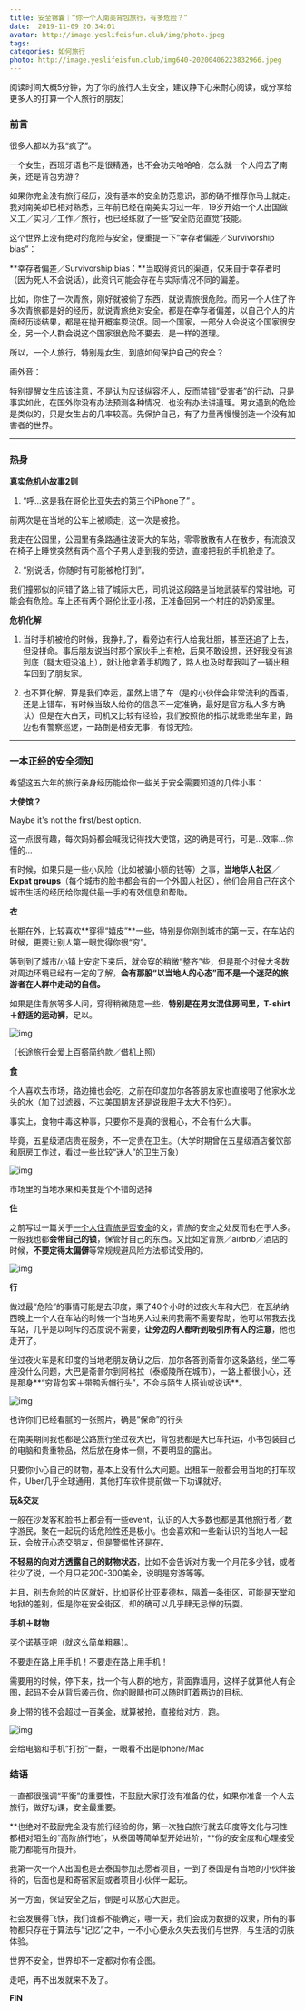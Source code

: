 ```yaml
---
title: 安全锦囊｜“你一个人南美背包旅行，有多危险？”
date:  2019-11-09 20:34:01
avatar: http://image.yeslifeisfun.club/img/photo.jpeg
tags: 
categories: 如何旅行
photo: http://image.yeslifeisfun.club/img640-20200406223832966.jpeg
---
```


阅读时间大概5分钟，为了你的旅行人生安全，建议静下心来耐心阅读，或分享给更多人的打算一个人旅行的朋友）





### **前言**



很多人都以为我“疯了”。



一个女生，西班牙语也不是很精通，也不会功夫哈哈哈，怎么就一个人闯去了南美，还是背包穷游？



如果你完全没有旅行经历，没有基本的安全防范意识，那的确不推荐你马上就走。我对南美却已相对熟悉，三年前已经在南美实习过一年，19岁开始一个人出国做义工／实习／工作／旅行，也已经练就了一些“安全防范直觉”技能。



这个世界上没有绝对的危险与安全，便重提一下“幸存者偏差／Survivorship bias”：





**幸存者偏差／Survivorship bias：**当取得资讯的渠道，仅来自于幸存者时（因为死人不会说话），此资讯可能会存在与实际情况不同的偏差。



比如，你住了一次青旅，刚好就被偷了东西，就说青旅很危险。而另一个人住了许多次青旅都是好的经历，就说青旅绝对安全。都是在幸存者偏差，以自己个人的片面经历谈结果，都是在抛开概率耍流氓。同一个国家，一部分人会说这个国家很安全，另一个人群会说这个国家很危险不要去，是一样的道理。





所以，一个人旅行，特别是女生，到底如何保护自己的安全？



画外音：

特别提醒女生应该注意，不是认为应该纵容坏人，反而禁锢”受害者”的行动，只是事实如此，在国外你没有办法预测各种情况，也没有办法讲道理。男女遇到的危险是类似的，只是女生占的几率较高。先保护自己，有了力量再慢慢创造一个没有加害者的世界。



------





### **热身**



**真实危机小故事2则**



1. “呼…这是我在哥伦比亚失去的第三个iPhone了” 。



前两次是在当地的公车上被顺走，这一次是被抢。



我走在公园里，公园里有条路通往波哥大的车站，零零散散有人在散步，有流浪汉在椅子上睡觉突然有两个高个子男人走到我的旁边，直接把我的手机抢走了。



2. “别说话，你随时有可能被枪打到”。



我们撞邪似的问错了路上错了城际大巴，司机说这段路是当地武装军的常驻地，可能会有危险。车上还有两个哥伦比亚小孩，正准备回另一个村庄的奶奶家里。





**危机化解**



1.  当时手机被抢的时候，我挣扎了，看旁边有行人给我壮胆，甚至还追了上去，但没拼命。事后朋友说当时那个家伙手上有枪，后果不敢设想，还好我没有追到底（腿太短没追上），就让他拿着手机跑了，路人也及时帮我叫了一辆出租车回到了朋友家。



2. 也不算化解，算是我们幸运，虽然上错了车（是的小伙伴会非常流利的西语，还是上错车，有时候当敌人给你的信息不一定准确，最好是官方私人多方确认）但是在大白天，司机又比较有经验，我们按照他的指示就乖乖坐车里，路边也有警察巡逻，一路倒是相安无事，有惊无险。





------



### **一本正经的安全须知**



希望这五六年的旅行亲身经历能给你一些关于安全需要知道的几件小事：



**大使馆？**



Maybe it's not the first/best option. 



这一点很有趣，每次妈妈都会喊我记得找大使馆，这的确是可行，可是...效率...你懂的...



有时候，如果只是一些小风险（比如被骗小额的钱等）之事，**当地华人社区**／**Expat groups**（每个城市的脸书都会有的一个外国人社区），他们会用自己在这个城市生活的经历给你提供最一手的有效信息和帮助。





**衣**



长期在外，比较喜欢**穿得“嬉皮”**一些，特别是你刚到城市的第一天，在车站的时候，更要让别人第一眼觉得你很“穷”。



等到到了城市/小镇上安定下来后，就会穿的稍微“整齐”些，但是那个时候大多数对周边环境已经有一定的了解，**会有那股“以当地人的心态”而不是一个迷茫的旅游者在人群中走动的自信。**



如果是住青旅等多人间，穿得稍微随意一些，**特别是在男女混住房间里，T-shirt＋舒适的运动裤**，足以。



![img](http://image.yeslifeisfun.club//img640-20200406223700916.jpeg)

（长途旅行会爱上百搭简约款／借机上照）





**食**



个人喜欢去市场，路边摊也会吃，之前在印度加尔各答朋友家也直接喝了他家水龙头的水（加了过滤器，不过美国朋友还是说我胆子太大不怕死）。



事实上，食物中毒这种事，只要你不是真的很粗心，不会有什么大事。



毕竟，五星级酒店贵在服务，不一定贵在卫生。（大学时期曾在五星级酒店餐饮部和厨房工作过，看过一些比较“迷人”的卫生万象）



![img](http://image.yeslifeisfun.club//img640-20200406223708892.jpeg)

市场里的当地水果和美食是个不错的选择





**住**



之前写过一篇关于[一个人住青旅是否安全](http://mp.weixin.qq.com/s?__biz=MzU4NjY5NjQxMw==&mid=2247484144&idx=1&sn=b2e156c780232d1f0934dadd29706e61&chksm=fdf61142ca819854c7f2c82830036d90aa48b14e72b48b17d17fe826e4feaffccccb4d07ded4&scene=21#wechat_redirect)的文，青旅的安全之处反而也在于人多。一般我也都**会带自己的锁**，保管好自己的东西。又比如定青旅／airbnb／酒店的时候，**不要定得太偏僻**等常规规避风险方法都试受用的。

![img](http://image.yeslifeisfun.club//img640-20200406223810551.jpeg)



**行**



做过最“危险”的事情可能是去印度，乘了40个小时的过夜火车和大巴，在瓦纳纳西晚上一个人在车站的时候一个当地男人过来问我需不需要帮助，他可以带我去找车站，几乎是以呵斥的态度说不需要，**让旁边的人都听到吸引所有人的注意**，他也走开了。



坐过夜火车是和印度的当地老朋友确认之后，加尔各答到斋普尔这条路线，坐二等座没什么问题，大巴是斋普尔到阿格拉（泰姬陵所在城市），一路上都很小心，还是那身**“穷背包客＋带鸭舌帽行头”，不会与陌生人搭讪或说话**。



![img](http://image.yeslifeisfun.club//img640-20200406223840382.jpeg)

也许你们已经看腻的一张照片，确是“保命”的行头



在南美期间我也都是公路旅行坐过夜大巴，背包我都是大巴车托运，小书包装自己的电脑和贵重物品，然后放在身体一侧，不要明显的露出。



只要你小心自己的财物，基本上没有什么大问题。出租车一般都会用当地的打车软件，Uber几乎全球通用，其他打车软件提前做一下功课就好。







**玩&交友**



一般在沙发客和脸书上都会有一些event，认识的人大多数也都是其他旅行者／数字游民，聚在一起玩的话危险性还是极小。也会喜欢和一些新认识的当地人一起玩，会放开心态交朋友，但是警惕性还是在。



**不轻易的向对方透露自己的财物状态**，比如不会告诉对方我一个月花多少钱，或者往少了说，一个月只花200-300美金，说明是穷游等等。



并且，别去危险的片区就好，比如哥伦比亚麦德林，隔着一条街区，可能是天堂和地狱的差别，但是你在安全街区，却的确可以几乎肆无忌惮的玩耍。 





**手机＋财物**



买个诺基亚吧（就这么简单粗暴）。



不要走在路上用手机！不要走在路上用手机！



需要用的时候，停下来，找一个有人群的地方，背面靠墙用，这样子就算他人有企图，起码不会从背后袭击你，你的眼睛也可以随时盯着两边的目标。



身上带的钱不会超过一百美金，就算被抢，直接给对方，跑。



![img](http://image.yeslifeisfun.club//img640-20200406223832966.jpeg)

会给电脑和手机“打扮”一翻，一眼看不出是Iphone/Mac







### **结语**



一直都很强调“平衡”的重要性，不鼓励大家打没有准备的仗，如果你准备一个人去旅行，做好功课，安全最重要。



**也绝对不鼓励完全没有旅行经验的你，第一次独自旅行就去印度等文化与习性都相对陌生的“高阶旅行地”，从泰国等简单型开始进阶，**你的安全度和心理接受能力都能有所提升。



我第一次一个人出国也是去泰国参加志愿者项目，一到了泰国是有当地的小伙伴接待的，后面也是和寄宿家庭或者项目小伙伴一起玩。





另一方面，保证安全之后，倒是可以放心大胆走。



社会发展得飞快，我们谁都不能确定，哪一天，我们会成为数据的奴隶，所有的事物都只存在于算法与“记忆”之中，一不小心便永久失去我们与世界，与生活的切肤体验。



世界不安全，世界却不一定都对你有企图。



走吧，再不出发就来不及了。



**FIN**